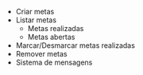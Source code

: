 - Criar metas
- Listar metas
  - Metas realizadas
  - Metas abertas 
- Marcar/Desmarcar metas realizadas
- Remover metas 
- Sistema de mensagens